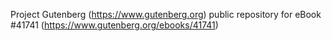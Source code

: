 Project Gutenberg (https://www.gutenberg.org) public repository for eBook #41741 (https://www.gutenberg.org/ebooks/41741)
